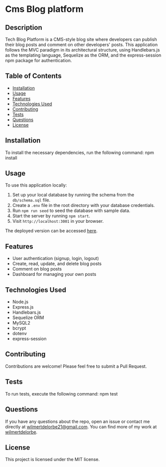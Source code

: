 # Cms Blog platform

## Description

Tech Blog Platform is a CMS-style blog site where developers can publish their blog posts and comment on other developers' posts. This application follows the MVC paradigm in its architectural structure, using Handlebars.js as the templating language, Sequelize as the ORM, and the express-session npm package for authentication.

## Table of Contents

- [Installation](#installation)
- [Usage](#usage)
- [Features](#features)
- [Technologies Used](#technologies-used)
- [Contributing](#contributing)
- [Tests](#tests)
- [Questions](#questions)
- [License](#license)

## Installation

To install the necessary dependencies, run the following command:
npm install

## Usage

To use this application locally:

1. Set up your local database by running the schema from the `db/schema.sql` file.
2. Create a `.env` file in the root directory with your database credentials.
3. Run `npm run seed` to seed the database with sample data.
4. Start the server by running `npm start`.
5. Visit `http://localhost:3001` in your browser.

The deployed version can be accessed [here](https://cms-blog-platform.onrender.com).

## Features

- User authentication (signup, login, logout)
- Create, read, update, and delete blog posts
- Comment on blog posts
- Dashboard for managing your own posts

## Technologies Used

- Node.js
- Express.js
- Handlebars.js
- Sequelize ORM
- MySQL2
- bcrypt
- dotenv
- express-session

## Contributing

Contributions are welcome! Please feel free to submit a Pull Request.

## Tests

To run tests, execute the following command:
npm test 

## Questions

If you have any questions about the repo, open an issue or contact me directly at wilmertdelorbe21@gmail.com. You can find more of my work at [wilmertdelorbe](https://github.com/wilmertdelorbe).

## License

This project is licensed under the MIT license.